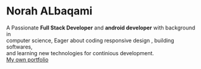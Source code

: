 # Norah ALbaqami
A Passionate **Full Stack Developer** and **android developer** with background in<br>
computer science, Eager about coding responsive design , building softwares,<br>
and learning new technologies for continious development.<br>
[My own portfolio](https://github.com/NoraGlows/NoraGlow)
